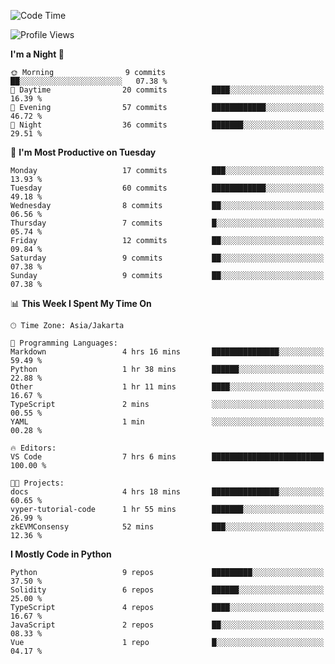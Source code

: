 <!--START_SECTION:waka-->
![Code Time](http://img.shields.io/badge/Code%20Time-1%2C484%20hrs%2049%20mins-blue)

![Profile Views](http://img.shields.io/badge/Profile%20Views-0-blue)

**I'm a Night 🦉** 

```text
🌞 Morning                9 commits           ██░░░░░░░░░░░░░░░░░░░░░░░   07.38 % 
🌆 Daytime                20 commits          ████░░░░░░░░░░░░░░░░░░░░░   16.39 % 
🌃 Evening                57 commits          ████████████░░░░░░░░░░░░░   46.72 % 
🌙 Night                  36 commits          ███████░░░░░░░░░░░░░░░░░░   29.51 % 
```
📅 **I'm Most Productive on Tuesday** 

```text
Monday                   17 commits          ███░░░░░░░░░░░░░░░░░░░░░░   13.93 % 
Tuesday                  60 commits          ████████████░░░░░░░░░░░░░   49.18 % 
Wednesday                8 commits           ██░░░░░░░░░░░░░░░░░░░░░░░   06.56 % 
Thursday                 7 commits           █░░░░░░░░░░░░░░░░░░░░░░░░   05.74 % 
Friday                   12 commits          ██░░░░░░░░░░░░░░░░░░░░░░░   09.84 % 
Saturday                 9 commits           ██░░░░░░░░░░░░░░░░░░░░░░░   07.38 % 
Sunday                   9 commits           ██░░░░░░░░░░░░░░░░░░░░░░░   07.38 % 
```


📊 **This Week I Spent My Time On** 

```text
🕑︎ Time Zone: Asia/Jakarta

💬 Programming Languages: 
Markdown                 4 hrs 16 mins       ███████████████░░░░░░░░░░   59.49 % 
Python                   1 hr 38 mins        ██████░░░░░░░░░░░░░░░░░░░   22.88 % 
Other                    1 hr 11 mins        ████░░░░░░░░░░░░░░░░░░░░░   16.67 % 
TypeScript               2 mins              ░░░░░░░░░░░░░░░░░░░░░░░░░   00.55 % 
YAML                     1 min               ░░░░░░░░░░░░░░░░░░░░░░░░░   00.28 % 

🔥 Editors: 
VS Code                  7 hrs 6 mins        █████████████████████████   100.00 % 

🐱‍💻 Projects: 
docs                     4 hrs 18 mins       ███████████████░░░░░░░░░░   60.65 % 
vyper-tutorial-code      1 hr 55 mins        ███████░░░░░░░░░░░░░░░░░░   26.99 % 
zkEVMConsensy            52 mins             ███░░░░░░░░░░░░░░░░░░░░░░   12.36 % 
```

**I Mostly Code in Python** 

```text
Python                   9 repos             █████████░░░░░░░░░░░░░░░░   37.50 % 
Solidity                 6 repos             ██████░░░░░░░░░░░░░░░░░░░   25.00 % 
TypeScript               4 repos             ████░░░░░░░░░░░░░░░░░░░░░   16.67 % 
JavaScript               2 repos             ██░░░░░░░░░░░░░░░░░░░░░░░   08.33 % 
Vue                      1 repo              █░░░░░░░░░░░░░░░░░░░░░░░░   04.17 % 
```




<!--END_SECTION:waka-->

